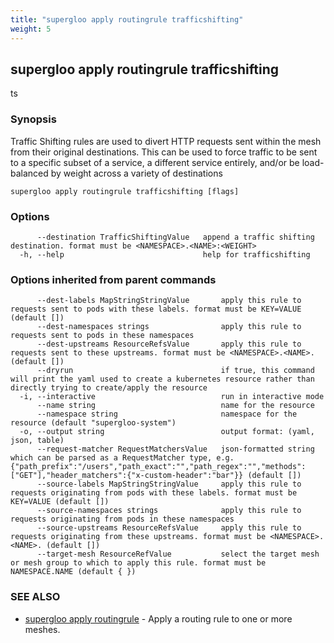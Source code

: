 ```yaml
---
title: "supergloo apply routingrule trafficshifting"
weight: 5
---
```

## supergloo apply routingrule trafficshifting

ts

### Synopsis

Traffic Shifting rules are used to divert HTTP requests sent within the mesh from their original destinations. 
This can be used to force traffic to be sent to a specific subset of a service, a different service entirely, and/or 
be load-balanced by weight across a variety of destinations

```
supergloo apply routingrule trafficshifting [flags]
```

### Options

```
      --destination TrafficShiftingValue   append a traffic shifting destination. format must be <NAMESPACE>.<NAME>:<WEIGHT>
  -h, --help                               help for trafficshifting
```

### Options inherited from parent commands

```
      --dest-labels MapStringStringValue       apply this rule to requests sent to pods with these labels. format must be KEY=VALUE (default [])
      --dest-namespaces strings                apply this rule to requests sent to pods in these namespaces
      --dest-upstreams ResourceRefsValue       apply this rule to requests sent to these upstreams. format must be <NAMESPACE>.<NAME>. (default [])
      --dryrun                                 if true, this command will print the yaml used to create a kubernetes resource rather than directly trying to create/apply the resource
  -i, --interactive                            run in interactive mode
      --name string                            name for the resource
      --namespace string                       namespace for the resource (default "supergloo-system")
  -o, --output string                          output format: (yaml, json, table)
      --request-matcher RequestMatchersValue   json-formatted string which can be parsed as a RequestMatcher type, e.g. {"path_prefix":"/users","path_exact":"","path_regex":"","methods":["GET"],"header_matchers":{"x-custom-header":"bar"}} (default [])
      --source-labels MapStringStringValue     apply this rule to requests originating from pods with these labels. format must be KEY=VALUE (default [])
      --source-namespaces strings              apply this rule to requests originating from pods in these namespaces
      --source-upstreams ResourceRefsValue     apply this rule to requests originating from these upstreams. format must be <NAMESPACE>.<NAME>. (default [])
      --target-mesh ResourceRefValue           select the target mesh or mesh group to which to apply this rule. format must be NAMESPACE.NAME (default { })
```

### SEE ALSO

* [supergloo apply routingrule](../supergloo_apply_routingrule)	 - Apply a routing rule to one or more meshes.

